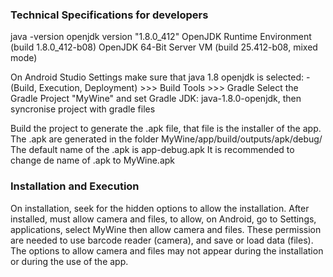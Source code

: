 ### Technical Specifications for developers

java -version
openjdk version "1.8.0_412"
OpenJDK Runtime Environment (build 1.8.0_412-b08)
OpenJDK 64-Bit Server VM (build 25.412-b08, mixed mode)

On Android Studio Settings make sure that java 1.8 openjdk is selected:
  -(Build, Execution, Deployment) >>> Build Tools >>> Gradle
    Select the Gradle Project "MyWine" and set Gradle JDK: java-1.8.0-openjdk, then syncronise project with gradle files

Build the project to generate the .apk file, that file is the installer of the app.
The .apk are generated in the folder MyWine/app/build/outputs/apk/debug/
The default name of the .apk is app-debug.apk
It is recommended to change de name of .apk to MyWine.apk


### Installation and Execution

On installation, seek for the hidden options to allow the installation.
After installed, must allow camera and files, to allow, on Android, go to Settings, applications, select MyWine then allow camera and files.
These permission are needed to use barcode reader (camera), and save or load data (files).
The options to allow camera and files may not appear during the installation or during the use of the app.




